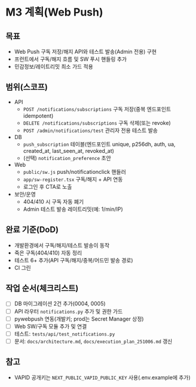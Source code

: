# M3 계획(Web Push)

## 목표
- Web Push 구독 저장/해지 API와 테스트 발송(Admin 전용) 구현
- 프런트에서 구독/해지 흐름 및 SW 푸시 핸들링 추가
- 민감정보/레이트리밋 최소 가드 적용

## 범위(스코프)
- API
  - `POST /notifications/subscriptions` 구독 저장(중복 엔드포인트 idempotent)
  - `DELETE /notifications/subscriptions` 구독 삭제(또는 revoke)
  - `POST /admin/notifications/test` 관리자 전용 테스트 발송
- DB
  - `push_subscription` 테이블(엔드포인트 unique, p256dh, auth, ua, created_at, last_seen_at, revoked_at)
  - (선택) `notification_preference` 초안
- Web
  - `public/sw.js` push/notificationclick 핸들러
  - `app/sw-register.tsx` 구독/해지 + API 연동
  - 로그인 후 CTA로 노출
- 보안/운영
  - 404/410 시 구독 자동 폐기
  - Admin 테스트 발송 레이트리밋(예: 1/min/IP)

## 완료 기준(DoD)
- 개발환경에서 구독/해지/테스트 발송이 동작
- 죽은 구독(404/410) 자동 정리
- 테스트 6+ 추가(API 구독/해지/중복/어드민 발송 경로)
- CI 그린

## 작업 순서(체크리스트)
- [ ] DB 마이그레이션 2건 추가(0004, 0005)
- [ ] API 라우터 `notifications.py` 추가 및 권한 가드
- [ ] pywebpush 연동(개발키; prod는 Secret Manager 상정)
- [ ] Web SW/구독 모듈 추가 및 연결
- [ ] 테스트: `tests/api/test_notifications.py`
- [ ] 문서: `docs/architecture.md`, `docs/execution_plan_251006.md` 갱신

## 참고
- VAPID 공개키는 `NEXT_PUBLIC_VAPID_PUBLIC_KEY` 사용(.env.example에 추가)

